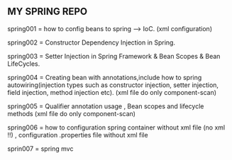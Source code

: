 MY SPRING REPO
----------------------------------------------------
spring001 = how to config beans to spring --> IoC. (xml configuration)

spring002 = Constructor Dependency Injection in Spring.

spring003 = Setter Injection in Spring Framework & Bean Scopes & Bean LifeCycles.

spring004 = Creating bean with annotations,include how to spring autowiring(injection types such as constructor injection, setter injection, field injection, method injection etc). (xml file do only component-scan)

spring005 = Qualifier annotation usage , Bean scopes and lifecycle methods (xml file do only component-scan)

spring006 = how to configuration spring container without xml file (no xml !!) , configuration .properties file without xml file

sprin007 = spring mvc
